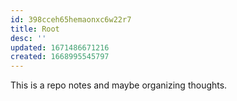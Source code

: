```yaml
---
id: 398cceh65hemaonxc6w22r7
title: Root
desc: ''
updated: 1671486671216
created: 1668995545797
---
```

This is a repo notes and maybe organizing thoughts.